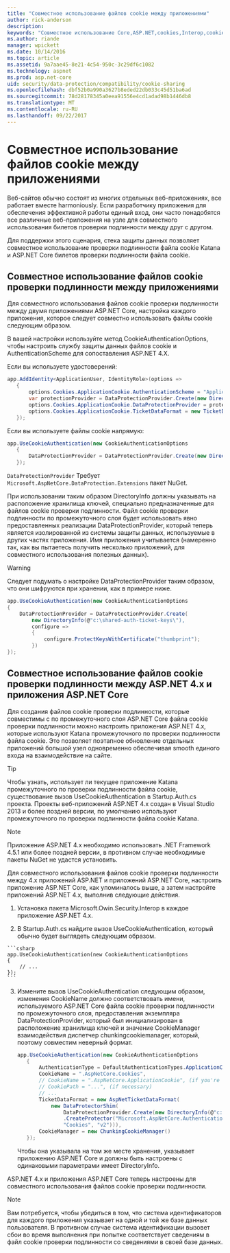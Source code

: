 ```yaml
---
title: "Совместное использование файлов cookie между приложениями"
author: rick-anderson
description: 
keywords: "Совместное использование Core,ASP.NET,cookies,Interop,cookie ASP.NET"
ms.author: riande
manager: wpickett
ms.date: 10/14/2016
ms.topic: article
ms.assetid: 9a7aae45-8e21-4c54-950c-3c29df6c1082
ms.technology: aspnet
ms.prod: asp.net-core
uid: security/data-protection/compatibility/cookie-sharing
ms.openlocfilehash: dbf52b0a990a3627b8eded22db033c45d51ba6ad
ms.sourcegitcommit: 78d28178345a0eea91556e4cd1adad98b1446db8
ms.translationtype: MT
ms.contentlocale: ru-RU
ms.lasthandoff: 09/22/2017
---
```

# <a name="sharing-cookies-between-applications"></a>Совместное использование файлов cookie между приложениями

Веб-сайтов обычно состоят из многих отдельных веб-приложениях, все работает вместе harmoniously. Если разработчику приложения для обеспечения эффективной работы единый вход, они часто понадобятся все различные веб-приложения на узле для совместного использования билетов проверки подлинности между друг с другом.

Для поддержки этого сценария, стека защиты данных позволяет совместное использование проверки подлинности файла cookie Katana и ASP.NET Core билетов проверки подлинности файла cookie.

## <a name="sharing-authentication-cookies-between-applications"></a>Совместное использование файлов cookie проверки подлинности между приложениями

Для совместного использования файлов cookie проверки подлинности между двумя приложениями ASP.NET Core, настройка каждого приложения, которое следует совместно использовать файлы cookie следующим образом.

В вашей настройки используйте метод CookieAuthenticationOptions, чтобы настроить службу защиты данных файлов cookie и AuthenticationScheme для сопоставления ASP.NET 4.X.

Если вы используете удостоверений:

```csharp
app.AddIdentity<ApplicationUser, IdentityRole>(options =>
   {
       options.Cookies.ApplicationCookie.AuthenticationScheme = "ApplicationCookie";
       var protectionProvider = DataProtectionProvider.Create(new DirectoryInfo(@"c:\shared-auth-ticket-keys\"));
       options.Cookies.ApplicationCookie.DataProtectionProvider = protectionProvider;
       options.Cookies.ApplicationCookie.TicketDataFormat = new TicketDataFormat(protectionProvider.CreateProtector("Microsoft.AspNetCore.Authentication.Cookies.CookieAuthenticationMiddleware", "Cookies", "v2"));
   });
   ```

Если вы используете файлы cookie напрямую:

```csharp
app.UseCookieAuthentication(new CookieAuthenticationOptions
   {
       DataProtectionProvider = DataProtectionProvider.Create(new DirectoryInfo(@"c:\shared-auth-ticket-keys\"))
   });
   ```
   
`DataProtectionProvider` Требует `Microsoft.AspNetCore.DataProtection.Extensions` пакет NuGet.

При использовании таким образом DirectoryInfo должны указывать на расположение хранилища ключей, специально предназначенные для файлов cookie проверки подлинности. Файл cookie проверки подлинности по промежуточного слоя будет использовать явно предоставленных реализации DataProtectionProvider, который теперь является изолированной из системы защиты данных, используемые в других частях приложения. Имя приложения учитывается (намеренно так, как вы пытаетесь получить несколько приложений, для совместного использования полезных данных).

>[!WARNING]
>Следует подумать о настройке DataProtectionProvider таким образом, что они шифруются при хранении, как в примере ниже.
>
>
>  ```csharp
>  app.UseCookieAuthentication(new CookieAuthenticationOptions
>  {
>      DataProtectionProvider = DataProtectionProvider.Create(
>          new DirectoryInfo(@"c:\shared-auth-ticket-keys\"),
>          configure =>
>          {
>              configure.ProtectKeysWithCertificate("thumbprint");
>          })
>  });
>  ```

## <a name="sharing-authentication-cookies-between-aspnet-4x-and-aspnet-core-applications"></a>Совместное использование файлов cookie проверки подлинности между ASP.NET 4.x и приложения ASP.NET Core

Для создания файлов cookie проверки подлинности, которые совместимы с по промежуточного слоя ASP.NET Core файла cookie проверки подлинности можно настроить приложения ASP.NET 4.x, которые используют Katana промежуточного по проверки подлинности файла cookie. Это позволяет поэтапное обновление отдельных приложений большой узел одновременно обеспечивая smooth единого входа на взаимодействие на сайте.

>[!TIP]
> Чтобы узнать, использует ли текущее приложение Katana промежуточного по проверки подлинности файла cookie, существование вызов UseCookieAuthentication в Startup.Auth.cs проекта. Проекты веб-приложений ASP.NET 4.x создан в Visual Studio 2013 и более поздней версии, по умолчанию используют промежуточного по проверки подлинности файла cookie Katana.

> [!NOTE]
> Приложение ASP.NET 4.x необходимо использовать .NET Framework 4.5.1 или более поздней версии, в противном случае необходимые пакеты NuGet не удастся установить.

Для совместного использования файлов cookie проверки подлинности между 4.x приложений ASP.NET и приложений ASP.NET Core, настроить приложение ASP.NET Core, как упоминалось выше, а затем настройте приложений ASP.NET 4.x, выполнив следующие действия.

1.  Установка пакета Microsoft.Owin.Security.Interop в каждое приложение ASP.NET 4.x.

2.   В Startup.Auth.cs найдите вызов UseCookieAuthentication, который обычно будет выглядеть следующим образом.

    ```csharp
    app.UseCookieAuthentication(new CookieAuthenticationOptions
    {
        // ...
    });
    ```
    
3.  Измените вызов UseCookieAuthentication следующим образом, изменения CookieName должно соответствовать имени, используемого ASP.NET Core файла cookie проверки подлинности по промежуточного слоя, предоставления экземпляра DataProtectionProvider, который был инициализирован в расположение хранилища ключей и значение CookieManager взаимодействия диспетчер chunkingcookiemanager, который, поэтому совместим неверный формат.

    ```csharp
    app.UseCookieAuthentication(new CookieAuthenticationOptions
       {
           AuthenticationType = DefaultAuthenticationTypes.ApplicationCookie,
           CookieName = ".AspNetCore.Cookies",
           // CookieName = ".AspNetCore.ApplicationCookie", (if you're using identity)
           // CookiePath = "...", (if necessary)
           // ...
           TicketDataFormat = new AspNetTicketDataFormat(
               new DataProtectorShim(
                   DataProtectionProvider.Create(new DirectoryInfo(@"c:\shared-auth-ticket-keys\"))
                   .CreateProtector("Microsoft.AspNetCore.Authentication.Cookies.CookieAuthenticationMiddleware",
                   "Cookies", "v2"))),
           CookieManager = new ChunkingCookieManager()
       });
       ```
    Чтобы она указывала на том же месте хранения, указывает приложению ASP.NET Core и должны быть настроены с одинаковыми параметрами имеет DirectoryInfo.

ASP.NET 4.x и приложения ASP.NET Core теперь настроены для совместного использования файлов cookie проверки подлинности.

> [!NOTE]
> Вам потребуется, чтобы убедиться в том, что система идентификаторов для каждого приложения указывает на одной и той же базе данных пользователя. В противном случае система идентификации вызовет сбои во время выполнения при попытке соответствует сведениям в файл cookie проверки подлинности со сведениями в своей базе данных.
